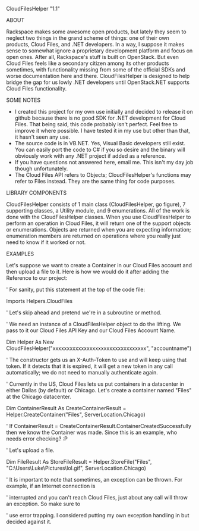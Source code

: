 CloudFilesHelper "1.1"

ABOUT

Rackspace makes some awesome open products, but lately they seem to neglect two things in the grand scheme of things:
one of their own products, Cloud Files, and .NET developers. In a way, I suppose it makes sense to somewhat ignore
a proprietary development platform and focus on open ones. After all, Rackspace's stuff is built on OpenStack. But
even Cloud Files feels like a secondary citizen among its other products sometimes, with functionality missing from
some of the official SDKs and worse documentation here and there.
CloudFilesHelper is designed to help bridge the gap for us lowly .NET developers until OpenStack.NET supports Cloud
Files functionality.

SOME NOTES

- I created this project for my own use initially and decided to release it on github because there is no good SDK
  for .NET development for Cloud Files. That being said, this code probably isn't perfect. Feel free to improve it
  where possible. I have tested it in my use but other than that, it hasn't seen any use.
- The source code is in VB.NET. Yes, Visual Basic developers still exist. You can easily port the code to C# if you
  so desire and the binary will obviously work with any .NET project if added as a reference.
- If you have questions not answered here, email me. This isn't my day job though unfortunately.
- The Cloud Files API refers to Objects; CloudFilesHelper's functions may refer to Files instead. They are the same
  thing for code purposes.

LIBRARY COMPONENTS

CloudFilesHelper consists of 1 main class (CloudFilesHelper, go figure), 7 supporting classes, a Utility module, and
9 enumerations. All of the work is done with the CloudFilesHelper classes. When you use CloudFilesHelper to perform
an operation in Cloud Files, it will return one of the support objects or enumerations. Objects are returned when
you are expecting information; enumeration members are returned on operations where you really just need to know if
it worked or not.

EXAMPLES

Let's suppose we want to create a Container in our Cloud Files account and then upload a file to it. Here is how we
would do it after adding the Reference to our project:

' For sanity, put this statement at the top of the code file:

Imports Helpers.CloudFiles

' Let's skip ahead and pretend we're in a subroutine or method.

' We need an instance of a CloudFilesHelper object to do the lifting. We pass to it our Cloud Files API Key and our Cloud Files Account Name.

Dim Helper As New CloudFilesHelper("xxxxxxxxxxxxxxxxxxxxxxxxxxxxxxxxx", "accountname")

' The constructor gets us an X-Auth-Token to use and will keep using that token. If it detects that it is expired, it will get a new token in any call automatically; we do not need to manually authenticate again.

' Currently in the US, Cloud Files lets us put containers in a datacenter in either Dallas (by default) or Chicago. Let's create a container named "Files" at the Chicago datacenter.

Dim ContainerResult As CreateContainerResult = Helper.CreateContainer("Files", ServerLocation.Chicago)

' If ContainerResult = CreateContainerResult.ContainerCreatedSuccessfully then we know the Container was made. Since this is an example, who needs error checking? :P

' Let's upload a file.

Dim FileResult As StoreFileResult = Helper.StoreFile("Files", "C:\Users\Luke\Pictures\lol.gif", ServerLocation.Chicago)

' It is important to note that sometimes, an exception can be thrown. For example, if an Internet connection is

' interrupted and you can't reach Cloud Files, just about any call will throw an exception. So make sure to

' use error trapping. I considered putting my own exception handling in but decided against it.
